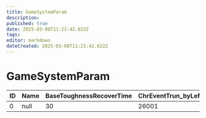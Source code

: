 ```yaml
---
title: GameSystemParam
description: 
published: true
date: 2025-03-08T11:21:42.622Z
tags: 
editor: markdown
dateCreated: 2025-03-08T11:21:42.622Z
---
```


# GameSystemParam
|ID|Name|BaseToughnessRecoverTime|ChrEventTrun_byLeft90|ChrEventTrun_byRight90|ChrEventTrun_byLeft180|ChrEventTrun_byRight180|ChrEventTrun_90TurnStartAngle|ChrEventTrun_180TurnStartAngle|DeptDeceasedItemId|FlickDamageCutRateSuccessGurad|NpcTalkAnimBeginDiffAngle|NpcTalkAnimEndDiffAngle|CultDeadSpEffectId_Optional|CultDeadSpEffectId_LevelUp|CultDeadSpEffectId_StatusReroll|CultDeadSpEffectId_DeadLevelReset|CultDeadSpEffectId_Atonement|CultDeadSpEffectId_NpcWhiteGhost|CultDeadSpEffectId_Bomb|CultDeadSpEffectId_NoInvasion|CultSwordItemId_LevelUp|CultSwordItemId_StatusReroll|CultSwordItemId_DeadLevelReset|CultSwordItemId_Atonement|CultSwordItemId_NpcWhiteGhost|CultSwordItemId_Bomb|CultSwordItemId_NoInvasion|ImpossibleCultDialogId_LevelUp|ImpossibleCultDialogId_StatusReroll|ImpossibleCultDialogId_DeadLevelReset|ImpossibleCultDialogId_Atonement|ImpossibleCultDialogId_NpcWhiteGhost_MaxChr|ImpossibleCultDialogId_NpcWhiteGhost_AreaOut|ImpossibleCultDialogId_NpcWhiteGhost_AreaClear|ImpossibleCultDialogId_Bomb|ImpossibleCultDialogId_NoInvasion|AcquittalTargetNpcEventFlagId|ActiveCultAtonementEventFlagId|RecoverBelowMaxHpCompletionNoticeSpEffectId|EstusFlaskRecovery_AbsorptionProductionSfxId_byHp|EstusFlaskRecovery_AbsorptionProductionSfxId_byMp|RespawnSpecialEffectActiveCheckerSpEffectId|DefeatHostilityGhostOfSoulCorrectRate_byHost|DefeatHostilityGhostOfSoulCorrectRate_byTeamGhost|DefeatMultiModeEnemyOfSoulCorrectRate_byHost|DefeatMultiModeEnemyOfSoulCorrectRate_byTeamGhost|DefeatMultiModeBossOfSoulCorrectRate_byHost|DefeatMultiModeBossOfSoulCorrectRate_byTeamGhost|EnemyHpGaugeScreenOffset_byUp|Reserved46|EnemyDetectionSpEffect_ShootBulletDummypolyId|EnemyDetectionSpEffect_MaxDetectionNum|EnemyDetectionSpEffect_MaxDetectionLength|EnemyDetectionSpEffect_BulletId_byCoopHost|EnemyDetectionSpEffect_BulletId_byCoopSign_None|EnemyDetectionSpEffect_BulletId_byCoopSign_Umbasa|EnemyDetectionSpEffect_BulletId_byCoopSign_Berserker|EnemyDetectionSpEffect_BulletId_byCoopSign_Sinners|EnemyDetectionSpEffect_BulletId_byCoopRing_RedHunter|EnemyDetectionSpEffect_BulletId_byInvadeOrb_None|EnemyDetectionSpEffect_BulletId_byInvadeOrb_Umbasa|EnemyDetectionSpEffect_BulletId_byInvadeOrb_Berserker|EnemyDetectionSpEffect_BulletId_byInvadeOrb_Sinners|EnemyDetectionSpEffect_BulletId_byInvadeSign_None|EnemyDetectionSpEffect_BulletId_byInvadeSign_Umbasa|EnemyDetectionSpEffect_BulletId_byInvadeSign_Berserker|EnemyDetectionSpEffect_BulletId_byInvadeSign_Sinners|EnemyDetectionSpEffect_BulletId_byInvadeRing_Sinners|EnemyDetectionSpEffect_BulletId_byInvadeRing_GuardianOfBoss|EnemyDetectionSpEffect_BulletId_byInvadeRing_GuardianOfMap|ActivityOfDeadSpEffect_BulletId|ActivityOfDeadSpEffect_ShootBulletDummypolyId|ActivityOfDeadSpEffect_DeadFadeOutTime|IgnorNetStateSyncTime_ForThrow|NetPenaltyPointLanDisconnect|NetPenaltyPointProfileSignout|NetPenaltyPointReboot|NetPnaltyPointSuspend|NetPenaltyForgiveItemLimitTime|NetPenaltyPointThreshold|UncontrolledMoveThresholdTime|EnemyDetectionSpEffect_BulletId_byNpcEnemy|ActivityOfDeadTargetSearchSpEffect_OnHitSpEffect|ActivityOfDeadTargetSearchSpEffect_MaxLength|NetFpsCheck_fpsThreshold|NetFpsCheck_lowfpsTImeThreshold|SoloBreakInMaxPoint|NpcTalkTimeOutThreshold|SendPlayLogIntervalTime|Item370_MaxSfxNum|Reserved_83|SummonDataCoopMatchingLevelUpperAbs|SummonDataCoopMatchingLevelUpperRel|SummonDataCoopMatchingWepLevelMul|PickUpBerserkerSignSpEffectBulletId|SucceedBerserkerSelfKillingEffectId|MachingLevelWhiteSignUpperRel|MachingLevelWhiteSignUpperAbs|MachingLevelRedSignUpperRel|MachingLevelRedSignUpperAbs|MachingWeaponLevelUpperWhiteSign_0|MachingWeaponLevelUpperWhiteSign_1|MachingWeaponLevelUpperWhiteSign_2|MachingWeaponLevelUpperWhiteSign_3|MachingWeaponLevelUpperWhiteSign_4|MachingWeaponLevelUpperWhiteSign_5|MachingWeaponLevelUpperWhiteSign_6|MachingWeaponLevelUpperWhiteSign_7|MachingWeaponLevelUpperWhiteSign_8|MachingWeaponLevelUpperWhiteSign_9|MachingWeaponLevelUpperWhiteSign_10|MachingWeaponLevelUpperRedSign_0|MachingWeaponLevelUpperRedSign_1|MachingWeaponLevelUpperRedSign_2|MachingWeaponLevelUpperRedSign_3|MachingWeaponLevelUpperRedSign_4|MachingWeaponLevelUpperRedSign_5|MachingWeaponLevelUpperRedSign_6|MachingWeaponLevelUpperRedSign_7|MachingWeaponLevelUpperRedSign_8|MachingWeaponLevelUpperRedSign_9|MachingWeaponLevelUpperRedSign_10|Reserved_94|SendGlobalEventLogIntervalTime|AddSoloBreakInPoint_White|AddSoloBreakInPoint_Black|AddSoloBreakInPoint_ForceJoin|AddSoloBreakInPoint_VisitorGuardian|AddSoloBreakInPoint_VisitorRedHunter|Reserved_98|RedHunter_HostBossAreaGetSoulRate|
|-|----|--|-----|-----|-----|-----|---|---|---|-|---|---|-|-|-|-|-|-|-|-|-|-|-|-|-|-|-|-|-|-|-|-|-|-|-|-|-|-|--|-----|-----|------|-----|-----|-|-|----|----|--|-|-|-|----|----|----|----|----|----|----|----|----|----|----|----|----|----|----|----|----|----|--------|-|---|---|--|--|--|--|-----|---|---|----|---------|--|--|--|-----|--|--|--|-|--|--|--|--|----|--|--|--|--|-|-|-|-|-|-|-|--|--|--|--|-|-|-|-|-|-|-|--|--|--|--|-|---|---|---|----|----|----|-|----|
|0|null|30|26001|26011|26021|26031|180|180|490|1|180|180|0|0|0|0|0|0|0|0|0|0|0|0|0|0|0|0|0|0|0|0|0|0|0|0|0|0|29|30200|30200|900101|0.375|0.125|1|1|0.75|0.25|10|0|1|5|1000|1002|1002|1002|1001|1003|1000|1000|1001|1001|1003|1001|1001|1001|1003|1003|1001|1001|13700100|5|0.5|0.3|10|10|10|10|36000|100|180|1000|103700100|10|20|30|10000|30|30|30|0|20|20|10|70|9400|10|10|10|10|2|3|4|5|6|8|9|10|10|10|10|2|3|4|5|6|8|9|10|10|10|10|0|300|600|600|1700|1700|1000|0|0.05|

